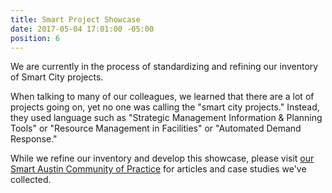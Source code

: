 ```yaml
---
title: Smart Project Showcase
date: 2017-05-04 17:01:00 -05:00
position: 6
---
```


We are currently in the process of standardizing and refining our inventory of Smart City projects.

When talking to many of our colleagues, we learned that there are a lot of projects going on, yet no one was calling the "smart city projects." Instead, they used language such as "Strategic Management Information & Planning Tools" or "Resource Management in Facilities" or "Automated Demand Response."

While we refine our inventory and develop this showcase, please visit [our Smart Austin Community of Practice](https://smartaustin.bloomfire.com/) for articles and case studies we've collected.